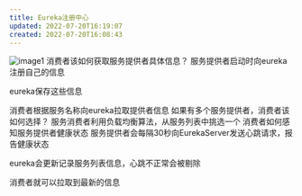 ```yaml
---
title: Eureka注册中心
updated: 2022-07-20T16:19:07
created: 2022-07-20T16:08:43
---
```


![image1](../../../resources/50c751e263d64316bbbd3159a5d5c59b.png)
消费者该如何获取服务提供者具体信息？
服务提供者启动时向eureka注册自己的信息

eureka保存这些信息

消费者根据服务名称向eureka拉取提供者信息
如果有多个服务提供者，消费者该如何选择？
服务消费者利用负载均衡算法，从服务列表中挑选一个
消费者如何感知服务提供者健康状态
服务提供者会每隔30秒向EurekaServer发送心跳请求，报告健康状态

eureka会更新记录服务列表信息，心跳不正常会被剔除

消费者就可以拉取到最新的信息
